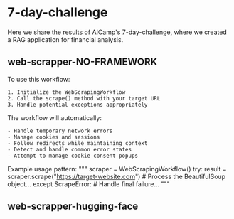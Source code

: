 # 7-day-challenge

Here we share the results of AICamp's 7-day-challenge, where we created a RAG application for financial analysis.

## web-scrapper-NO-FRAMEWORK

To use this workflow:

    1. Initialize the WebScrapingWorkflow
    2. Call the scrape() method with your target URL
    3. Handle potential exceptions appropriately

The workflow will automatically:

    - Handle temporary network errors
    - Manage cookies and sessions
    - Follow redirects while maintaining context
    - Detect and handle common error states
    - Attempt to manage cookie consent popups

Example usage pattern:
"""
scraper = WebScrapingWorkflow()
try:
    result = scraper.scrape("https://target-website.com")
    # Process the BeautifulSoup object...
except ScrapeError:
    # Handle final failure...
"""

## web-scrapper-hugging-face

